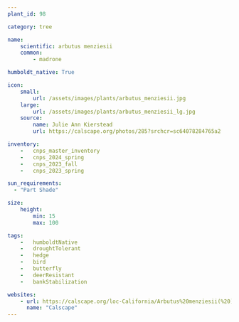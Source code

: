 ```yaml
---
plant_id: 98

category: tree

name: 
    scientific: arbutus menziesii 
    common: 
        - madrone 

humboldt_native: True

icon: 
    small: 
        url: /assets/images/plants/arbutus_menziesii.jpg 
    large: 
        url: /assets/images/plants/arbutus_menziesii_lg.jpg 
    source: 
        name: Julie Ann Kierstead 
        url: https://calscape.org/photos/285?srchcr=sc64078284765a2 

inventory: 
    -   cnps_master_inventory
    -   cnps_2024_spring
    -   cnps_2023_fall
    -   cnps_2023_spring

sun_requirements:
  - "Part Shade"

size:
    height: 
        min: 15
        max: 100

tags:  
    -   humboldtNative
    -   droughtTolerant
    -   hedge
    -   bird
    -   butterfly   
    -   deerResistant
    -   bankStabilization

websites:
    - url: https://calscape.org/loc-California/Arbutus%20menziesii(%20) 
      name: "Calscape"
---
```

